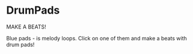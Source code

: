 # DrumPads
MAKE A BEATS!

Blue pads - is melody loops. Click on one of them and make a beats with drum pads!
